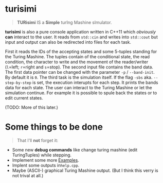 turisimi
========

> **TURisimi** IS a **Simple** turIng Mashine sImulator.

**turisimi** is also a pure console application written in C++11 which *obviously* **can** interact to the user. It reads from `std::cin` and writes into `std::cout` but input and output can also be redirected into files for each task.

First it reads the IDs of the accepting states and some 5-tuples standing for the Turing Mashine. The tuples contain of the conditional state, the read condition, the character to write and the movement of the reader/writer (`l`=left; `r`=right and `s`=stop).
The second input file contains the band data. The first data pointer can be changed with the parameter `-p` / `--band-init`. By default it is `0`.
The third task is the simulation itself. If the flag `-sbs` aka. `--step-by-step` is set, the execution interupts for each step. It prints the bands data for each state. The user can interact to the Turing Mashine or let the simulation continue. For example it is possible to spule back the states or to edit current states.

(TODO: More of this later.)

Some things to be done
===

> That I'll **not** forget it:

 * Some new **debug commands** like change turing mashine (edit TuringTuples) while stepping.
 * Implement some more [Examples](Examples).
 * Implent some outputs in`help.cpp`.
 * Maybe (ASCII-) graphical Turing Mashine output. (But I think this verry is not trival at all.)
